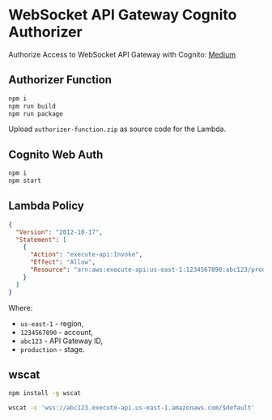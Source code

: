 # WebSocket API Gateway Cognito Authorizer

Authorize Access to WebSocket API Gateway with Cognito: [Medium](https://loginov-rocks.medium.com/authorize-access-to-websocket-api-gateway-with-cognito-d7c0d35e7e89)

## Authorizer Function

```sh
npm i
npm run build
npm run package
```

Upload `authorizer-function.zip` as source code for the Lambda.

## Cognito Web Auth

```sh
npm i
npm start
```

## Lambda Policy

```json
{
  "Version": "2012-10-17",
  "Statement": [
    {
      "Action": "execute-api:Invoke",
      "Effect": "Allow",
      "Resource": "arn:aws:execute-api:us-east-1:1234567890:abc123/production/*"
    }
  ]
}
```

Where:

* `us-east-1` - region,
* `1234567890` - account,
* `abc123` - API Gateway ID,
* `production` - stage.

## wscat

```sh
npm install -g wscat
```

```sh
wscat -c 'wss://abc123.execute-api.us-east-1.amazonaws.com/$default'
```
